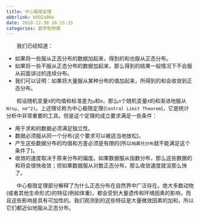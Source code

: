 ```yaml
---
title: 中心极限定理
abbrlink: b092a00e
date: 2018-12-30 16:15:33
categories: 数学和物理
---
```

&emsp;&emsp;我们已经知道：<!--more-->

- 如果将一些服从正态分布的数据加起来，得到的和也服从正态分布。
- 如果将一些不服从正态分布的数据加起来，那么得到的结果一般情况下不会服从前面讲过的连续分布。
- 我们可以证明：如果将大量服从某种分布的值加起来，所得到的和会收敛到正态分布。

&emsp;&emsp;假设随机变量`X`的均值和标准差为`μ`和`σ`，那么`n`个随机变量`X`的和渐进地服从`N(nμ, nσ^2)`。上述理论称为中心极限定理(`Central Limit Theorem`)，它是统计分析中非常重要的工具。但是这个定理的成立要求满足一些条件：

- 用于求和的数据必须满足独立性。
- 数据必须服从同一个分布(这个要求可以被适当地放松)。
- 产生这些数据分布的均值和方差必须是有限的(所以`帕累托分布`就不能满足这个条件了)。
- 收敛的速度取决于原来分布的偏度。如果数据服从指数分布，那么这些数据的和将会很快收敛；但如果数据服从对数正态分布，那么收敛速度就没那么快了。

&emsp;&emsp;中心极限定理部分解释了为什么正态分布在自然界中广泛存在。绝大多数动物(或者其他生命形式)的特征(例如体重)，都会受到大量遗传和环境因素的影响，而且这些影响是具有可加性的。我们观测到的这些特征是大量微效因素的加和，所以它们都近似地服从正态分布。